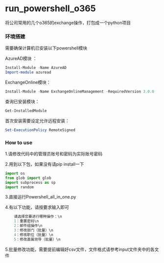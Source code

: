 # run_powershell_o365
将公司常用的几个o365的exchange操作，打包成一个python项目

### 环境搭建

需要确保计算机已安装以下powershell模块

AzureAD模块 ：
```PowerShell
Install-Module -Name AzureAD 
Import-module azuread
```

ExchangeOnline模块：

```PowerShell
Install-Module -Name ExchangeOnlineManagement -RequiredVersion 3.0.0
```

查询已安装模块：
```PowerShell
Get-InstalledModule
```

首次安装需要设定允许远程安装：

```PowerShell
Set-ExecutionPolicy RemoteSigned
```

### How to use

1.请修改代码中的管理员账号和密码为实际账号密码

2.用到以下包，如果没有请pip install一下
```Python
import os
from glob import glob
import subprocess as sp
import random
```

3.直接运行Powershell_all_in_one.py

4.有以下功能，请按要求输入即可
```Python
    请选择您要进行哪种操作：\n
    1：重置密码\n
    2：邮件组操作\n
    3：修改部门（批量）\n
    4：修改职位（批量）\n
    5：修改直属领导（批量）\n
```
5.批量修改功能，需要提前编辑好csv文件，文件格式请参考input文件夹中的各文件
